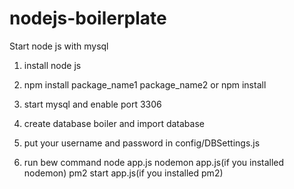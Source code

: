 # nodejs-boilerplate
Start node js with mysql

1. install node js

2. npm install package_name1 package_name2
or
npm install

3. start mysql and enable port 3306

4. create database boiler and import database

5. put your username and password in config/DBSettings.js

6. run bew command 
	node app.js
	nodemon app.js(if you installed nodemon)
	pm2 start app.js(if you installed pm2)

